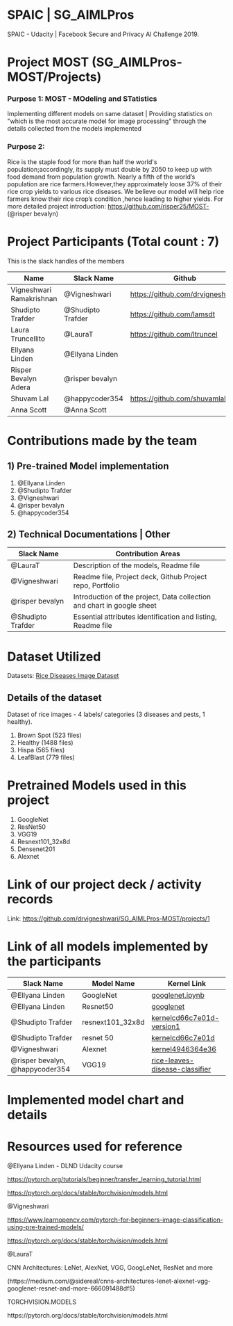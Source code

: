 # SPAIC | SG_AIMLPros

SPAIC - Udacity | Facebook Secure and Privacy AI Challenge 2019.  

# Project MOST (SG_AIMLPros-MOST/Projects)

### Purpose 1: MOST - MOdeling and STatistics 
Implementing different models on same dataset | Providing statistics on "which is the most accurate model for image processing" through the details collected from the models implemented 

### Purpose 2:
Rice is the staple food for more than half the world's population;accordingly, its supply must double by 2050 to keep up with food demand from population growth. Nearly a fifth of the world’s population are rice farmers.However,they approximately loose 37% of their rice crop yields to various rice diseases. 
We believe our model will help rice farmers know their rice crop’s condition ,hence leading to higher yields.
For more detailed project introduction: https://github.com/risper25/MOST- (@risper bevalyn)

# Project Participants (Total count : 7)
This is the slack handles of the members

| Name| Slack Name| Github
|--- | ---| --- |
| Vigneshwari Ramakrishnan|@Vigneshwari|https://github.com/drvigneshwari
| Shudipto Trafder |@Shudipto Trafder | https://github.com/Iamsdt 
| Laura Truncellito |@LauraT | https://github.com/ltruncel
| Ellyana Linden |@Ellyana Linden
|Risper Bevalyn Adera |@risper bevalyn
| Shuvam Lal | @happycoder354 |https://github.com/shuvamlal9
| Anna Scott | @Anna Scott

# Contributions made by the team

## 1) Pre-trained Model implementation
1) @Ellyana Linden
2) @Shudipto Trafder
3) @Vigneshwari 
4) @risper bevalyn
5) @happycoder354

## 2) Technical Documentations | Other
|Slack Name|Contribution Areas|
|---| ---|
| @LauraT |Description of the models, Readme file |
| @Vigneshwari |Readme file,  Project deck, Github Project repo,  Portfolio |
| @risper bevalyn| Introduction of the project, Data collection and chart in google sheet |
| @Shudipto Trafder| Essential attributes identification and listing, Readme file |
   
# Dataset Utilized

Datasets: [Rice Diseases Image Dataset](https://www.kaggle.com/minhhuy2810/rice-diseases-image-dataset)

## Details of the dataset

Dataset of rice images -  4 labels/ categories (3 diseases and pests, 1 healthy). 
1) Brown Spot (523 files)
2) Healthy (1488 files)
3) Hispa (565 files)
4) LeafBlast (779 files)

# Pretrained Models used in this project

1) GoogleNet
2) ResNet50
3) VGG19
4) Resnext101_32x8d
5) Densenet201
6) Alexnet

# Link of our project deck / activity records

Link: https://github.com/drvigneshwari/SG_AIMLPros-MOST/projects/1

# Link of all models implemented by the participants 

| Slack Name| Model Name | Kernel Link |
| --- | ---| ---|
| @Ellyana Linden | GoogleNet | [googlenet.ipynb](https://github.com/ellyanalinden/rice_diseases_kaggle/blob/master/googlenet.ipynb)
| @Ellyana Linden | Resnet50 | [googlenet](https://www.kaggle.com/ellyanalinden/googlenet)
| @Shudipto Trafder | resnext101_32x8d | [kernelcd66c7e01d-version1](https://www.kaggle.com/iamsdt/kernelcd66c7e01d?scriptVersionId=17795486)
| @Shudipto Trafder | resnet 50 | [kernelcd66c7e01d](https://www.kaggle.com/iamsdt/kernelcd66c7e01d)
| @Vigneshwari | Alexnet | [kernel4946364e36](https://www.kaggle.com/drvigneshwari/kernel4946364e36)
| @risper bevalyn, @happycoder354 | VGG19 | [rice-leaves-disease-classifier](https://www.kaggle.com/risperbevalyn/rice-leaves-disease-classifier?scriptVersionId=17832475)

# Implemented model chart and  details

# Resources used for reference
@Ellyana Linden - DLND Udacity course

https://pytorch.org/tutorials/beginner/transfer_learning_tutorial.html

https://pytorch.org/docs/stable/torchvision/models.html

@Vigneshwari

https://www.learnopencv.com/pytorch-for-beginners-image-classification-using-pre-trained-models/

https://pytorch.org/docs/stable/torchvision/models.html

@LauraT
<p>CNN Architectures: LeNet, AlexNet, VGG, GoogLeNet, ResNet and more</p> 
<p>(https://medium.com/@sidereal/cnns-architectures-lenet-alexnet-vgg-googlenet-resnet-and-more-666091488df5)</p>

<p>TORCHVISION.MODELS</p>
<p>https://pytorch.org/docs/stable/torchvision/models.html</p>




